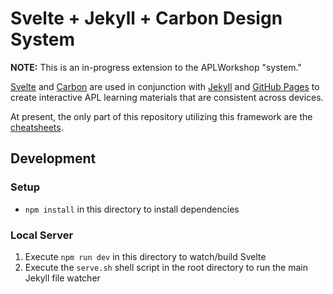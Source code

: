 # Svelte + Jekyll + Carbon Design System

**NOTE:** This is an in-progress extension to the APLWorkshop "system."

[Svelte](https://svelte.dev/) and [Carbon](https://github.com/IBM/carbon-components-svelte) are used in conjunction with [Jekyll](https://jekyllrb.com/) and [GitHub Pages](https://pages.github.com/) to create interactive APL learning materials that are consistent across devices.

At present, the only part of this repository utilizing this framework are the [cheatsheets](../cheatsheets/).

## Development

### Setup

* `npm install` in this directory to install dependencies

### Local Server

1. Execute `npm run dev` in this directory to watch/build Svelte
2. Execute the `serve.sh` shell script in the root directory to run the main Jekyll file watcher

